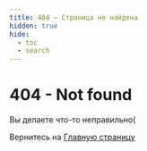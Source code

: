 ```yaml
---
title: 404 — Страница не найдена
hidden: true 
hide: 
  - toc
  - search
---
```


# 404 - Not found
Вы делаете что-то неправильно(

Вернитесь на [Главную страницу](/my-ct-suffering/)